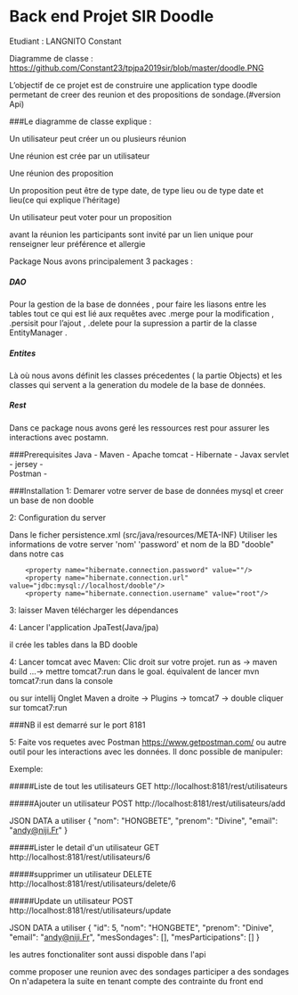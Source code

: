 # Back end Projet SIR Doodle 
 Etudiant : LANGNITO Constant
 
 Diagramme de classe  :  https://github.com/Constant23/tpjpa2019sir/blob/master/doodle.PNG 
 
L’objectif de ce projet est de construire une application type doodle permetant de creer 
des reunion et des propositions de sondage.(#version Api)

###Le diagramme de classe explique :

Un utilisateur peut créer un ou plusieurs réunion 
 
Une réunion est crée par un utilisateur 
 
Une réunion des proposition
 
Un proposition peut être de type date, de type lieu ou de type date et lieu(ce qui 
explique l'héritage)

Un utilisateur peut voter pour un proposition

avant la réunion les participants sont invité par un lien unique pour renseigner 
leur préférence et allergie 

Package
Nous avons principalement 3 packages :

##### DAO
Pour la gestion de la base de données , pour faire les liasons entre les tables tout ce qui est lié aux requêtes avec .merge pour la modification , .persisit pour l’ajout , .delete pour la supression a partir de la classe EntityManager .

##### Entites
Là où nous avons définit les classes précedentes ( la partie Objects) et les  classes qui servent a la generation du modele de la base de données.

##### Rest
Dans ce package nous avons geré les ressources rest pour assurer les interactions avec postamn.

###Prerequisites
Java  -
Maven -
Apache tomcat -
Hibernate -
Javax servlet -
jersey -  
Postman -

###Installation
1: Demarer votre server de base de données mysql et creer un base de non dooble

2: Configuration du server

Dans le ficher persistence.xml (src/java/resources/META-INF) Utiliser les informations de votre server 'nom' 'password' et nom de la BD "dooble" dans notre cas

        <property name="hibernate.connection.password" value=""/>
        <property name="hibernate.connection.url" value="jdbc:mysql://localhost/dooble"/>
        <property name="hibernate.connection.username" value="root"/>


3: laisser Maven télécharger les dépendances
 
4: Lancer l'application JpaTest(Java/jpa)

il crée les tables dans la BD dooble

4: Lancer tomcat avec  Maven:
Clic droit sur votre projet. run as -> maven build …-> mettre tomcat7:run dans le goal. équivalent de lancer mvn tomcat7:run dans la console

ou sur intellij 
Onglet Maven a droite  -> Plugins -> tomcat7 -> double cliquer sur tomcat7:run

###NB  il est demarré sur le port 8181 

5: Faite vos requetes avec Postman https://www.getpostman.com/ ou autre outil pour les interactions avec les données. Il donc possible de manipuler:

Exemple: 

#####Liste de tout les utilisateurs 
GET http://localhost:8181/rest/utilisateurs 

#####Ajouter un utilisateur 
POST http://localhost:8181/rest/utilisateurs/add

JSON DATA a utiliser 
{
    "nom": "HONGBETE",
    "prenom": "Divine",
    "email": "andy@niji.Fr"
}

#####Lister le detail d'un utilisateur 
GET http://localhost:8181/rest/utilisateurs/6

#####supprimer un utilisateur 
DELETE http://localhost:8181/rest/utilisateurs/delete/6

#####Update un utilisateur 
POST http://localhost:8181/rest/utilisateurs/update

JSON DATA a utiliser
{
    "id": 5,
    "nom": "HONGBETE",
    "prenom": "Dinive",
    "email": "andy@niji.Fr",
    "mesSondages": [],
    "mesParticipations": []
}


les autres fonctionaliter sont aussi dispoble dans l'api

comme proposer une reunion avec des sondages
participer a des sondages 
On n'adapetera la suite en tenant compte des contrainte du front end  

